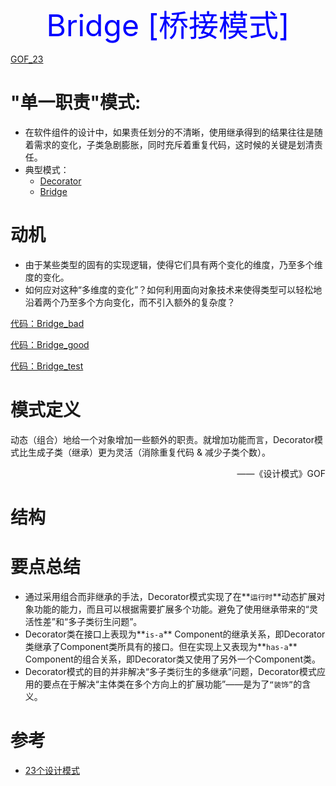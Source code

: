 <center><font size=10 color="blue"> Bridge [桥接模式] </font></center>

[GOF_23](../DesignPatterns.md)

# "单一职责"模式:

* 在软件组件的设计中，如果责任划分的不清晰，使用继承得到的结果往往是随着需求的变化，子类急剧膨胀，同时充斥着重复代码，这时候的关键是划清责任。
* 典型模式：
  * [Decorator](./gof_23/Decorator.md)
  * [Bridge](./gof_23/Bridge.md)

# 动机

* 由于某些类型的固有的实现逻辑，使得它们具有两个变化的维度，乃至多个维度的变化。
* 如何应对这种“多维度的变化”？如何利用面向对象技术来使得类型可以轻松地沿着两个乃至多个方向变化，而不引入额外的复杂度？

[代码：Bridge_bad ](../example/go/structural/Bridge/bad/bridge_bad.go)

[代码：Bridge_good ](../example/go/structural/Bridge/good/bridge_good.go)

[代码：Bridge_test ](../example/go/structural/Bridge/bridge_test.go)

# 模式定义

动态（组合）地给一个对象增加一些额外的职责。就增加功能而言，Decorator模式比生成子类（继承）更为灵活（消除重复代码 & 减少子类个数）。

<p align="right">——《设计模式》GOF</p>

# 结构



# 要点总结

* 通过采用组合而非继承的手法，Decorator模式实现了在**`运行时`**动态扩展对象功能的能力，而且可以根据需要扩展多个功能。避免了使用继承带来的“灵活性差”和“多子类衍生问题”。
* Decorator类在接口上表现为**`is-a`** Component的继承关系，即Decorator类继承了Component类所具有的接口。但在实现上又表现为**`has-a`** Component的组合关系，即Decorator类又使用了另外一个Component类。
* Decorator模式的目的并非解决“多子类衍生的多继承”问题，Decorator模式应用的要点在于解决“主体类在多个方向上的扩展功能”——是为了`“装饰”`的含义。

# 参考

* [23个设计模式](https://www.bilibili.com/video/BV1kW411P7KS?p=9&spm_id_from=pageDriver)

